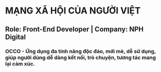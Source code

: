# MẠNG XÃ HỘI CỦA NGƯỜI VIỆT
## Role: Front-End Developer | Company: NPH Digital
### OCCO - Ứng dụng đa tính năng độc đáo, mới mẻ, dễ sử dụng, giúp người dùng dễ dàng kết nối, trò chuyện, tương tác mang lại cảm xúc.
